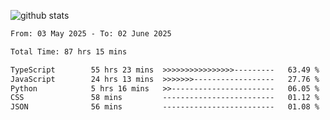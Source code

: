 
![github stats](https://github-readme-stats.vercel.app/api?username=realmahd1&show_icons=true&theme=codeSTACKr&hide_rank=true&count_private=true)

<!--START_SECTION:waka-->

```txt
From: 03 May 2025 - To: 02 June 2025

Total Time: 87 hrs 15 mins

TypeScript        55 hrs 23 mins  >>>>>>>>>>>>>>>>---------   63.49 %
JavaScript        24 hrs 13 mins  >>>>>>>------------------   27.76 %
Python            5 hrs 16 mins   >>-----------------------   06.05 %
CSS               58 mins         -------------------------   01.12 %
JSON              56 mins         -------------------------   01.08 %
```

<!--END_SECTION:waka-->
